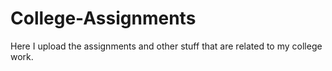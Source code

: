 # College-Assignments
Here I upload the assignments and other stuff that are related to my college work.

